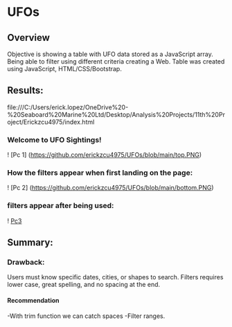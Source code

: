 # UFOs

## Overview 

Objective is showing a table with UFO data stored as a JavaScript array. Being able to filter using different criteria creating a Web.  Table was created using JavaScript, HTML/CSS/Bootstrap. 

## Results:

file:///C:/Users/erick.lopez/OneDrive%20-%20Seaboard%20Marine%20Ltd/Desktop/Analysis%20Projects/11th%20Project/Erickzcu4975/index.html

### Welcome to UFO Sightings! 

! [Pc 1] (https://github.com/erickzcu4975/UFOs/blob/main/top.PNG)

### How the filters appear when first landing on the page:

! [Pc 2] (https://github.com/erickzcu4975/UFOs/blob/main/bottom.PNG)

### filters appear after being used: 

! [Pc3]( https://github.com/erickzcu4975/UFOs/blob/main/Working_Filters.png)

## Summary: 

### Drawback:

Users must know specific dates, cities, or shapes to search. Filters requires lower case,  great spelling, and no spacing at the end.

#### Recommendation

-With trim function we can catch spaces
-Filter ranges.
